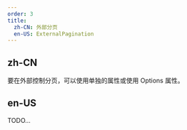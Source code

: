 ```yaml
---
order: 3
title:
  zh-CN: 外部分页
  en-US: ExternalPagination
---
```


## zh-CN

要在外部控制分页，可以使用单独的属性或使用 Options 属性。

## en-US

TODO...
